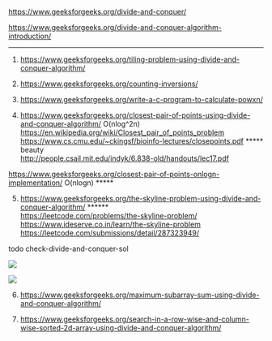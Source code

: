 https://www.geeksforgeeks.org/divide-and-conquer/

https://www.geeksforgeeks.org/divide-and-conquer-algorithm-introduction/

-----------------------------------------------------------------------------------------------------------------------

1) https://www.geeksforgeeks.org/tiling-problem-using-divide-and-conquer-algorithm/

2) https://www.geeksforgeeks.org/counting-inversions/

3) https://www.geeksforgeeks.org/write-a-c-program-to-calculate-powxn/

4) https://www.geeksforgeeks.org/closest-pair-of-points-using-divide-and-conquer-algorithm/   O(nlog^2n)\
https://en.wikipedia.org/wiki/Closest_pair_of_points_problem \
https://www.cs.cmu.edu/~ckingsf/bioinfo-lectures/closepoints.pdf ***** beauty \
http://people.csail.mit.edu/indyk/6.838-old/handouts/lec17.pdf

https://www.geeksforgeeks.org/closest-pair-of-points-onlogn-implementation/ O(nlogn) *****

5) https://www.geeksforgeeks.org/the-skyline-problem-using-divide-and-conquer-algorithm/ ****** \
https://leetcode.com/problems/the-skyline-problem/ \
https://www.ideserve.co.in/learn/the-skyline-problem \
https://leetcode.com/submissions/detail/287323949/

todo check-divide-and-conquer-sol

![](https://www.ideserve.co.in/learn/img/skyline_0.png)


![](https://www.ideserve.co.in/learn/img/skyline_1.png)


6) https://www.geeksforgeeks.org/maximum-subarray-sum-using-divide-and-conquer-algorithm/

7) https://www.geeksforgeeks.org/search-in-a-row-wise-and-column-wise-sorted-2d-array-using-divide-and-conquer-algorithm/


